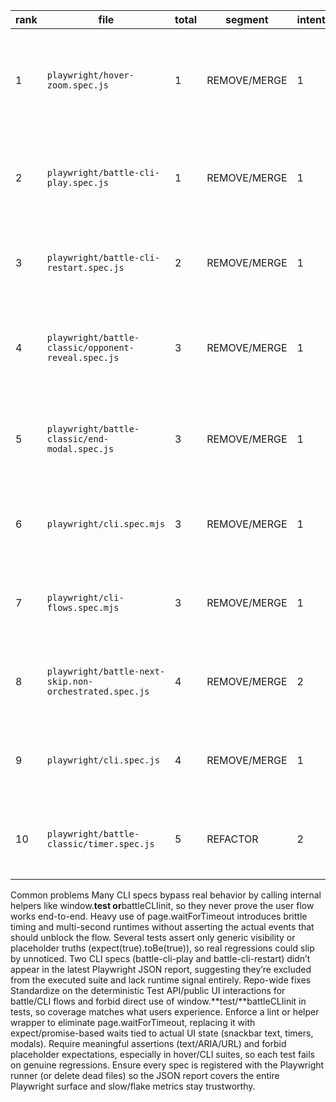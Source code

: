 | rank | file                                                   | total | segment      | intent | relevance | assertion | robustness | cost | duration(ms) | retries | quick_fix                                                                                                                                                                                                                                                                 |
| ---- | ------------------------------------------------------ | ----- | ------------ | ------ | --------- | --------- | ---------- | ---- | ------------ | ------- | ------------------------------------------------------------------------------------------------------------------------------------------------------------------------------------------------------------------------------------------------------------------------- |
| 1    | `playwright/hover-zoom.spec.js`                        | 1     | REMOVE/MERGE | 1      | 0         | 0         | 0          | 0    | 551          | 0       | Relies on `waitForTimeout` sleeps and even `expect(true).toBe(true)` fallbacks, so the zoom never has to work; wait on `data-enlarged`/size changes with semantic locators and drop the hard sleeps to assert real hover growth.\:codex-file-citation:codex-file-citation |
| 2    | `playwright/battle-cli-play.spec.js`                   | 1     | REMOVE/MERGE | 1      | 0         | 0         | 0          | 0    | –            | –       | Finish a round through the real UI or deterministic test API instead of calling `window.__test.handleRoundResolved`, then assert the scoreboard/snackbar text for that round.\:codex-file-citation                                                                        |
| 3    | `playwright/battle-cli-restart.spec.js`                | 2     | REMOVE/MERGE | 1      | 0         | 1         | 0          | 0    | –            | –       | End the match via supported user flows (or Test API) rather than `window.__test.handleMatchOver`, and verify the new match resets scores and hides the replay prompt.\:codex-file-citation                                                                                |
| 4    | `playwright/battle-classic/opponent-reveal.spec.js`    | 3     | REMOVE/MERGE | 1      | 1         | 1         | 0          | 0    | 2037         | 0       | Replace layered `waitForTimeout` delays with waits on snackbar/score state and prune overlapping scenarios so each case validates a distinct user-visible opponent reveal path.\:codex-file-citation:codex-file-citation                                                  |
| 5    | `playwright/battle-classic/end-modal.spec.js`          | 3     | REMOVE/MERGE | 1      | 1         | 1         | 0          | 0    | 1751         | 0       | Stop sleeping for seconds after match end; instead await the modal/end-game promise and assert the replay dialog content and actions rather than generic body/header visibility.\:codex-file-citation:codex-file-citation                                                 |
| 6    | `playwright/cli.spec.mjs`                              | 3     | REMOVE/MERGE | 1      | 0         | 1         | 1          | 0    | 230          | 0       | Exercise countdown/focus through public controls instead of mutating DOM or relying on `__battleCLIinit` fallbacks so regressions surface through user behavior.\:codex-file-citation                                                                                     |
| 7    | `playwright/cli-flows.spec.mjs`                        | 3     | REMOVE/MERGE | 1      | 0         | 1         | 1          | 0    | 226          | 0       | Expand keyboard flow checks to expect concrete UI effects (help text, quit modal, verbose output) instead of merely verifying `#cli-root` stays visible after each key press.\:codex-file-citation                                                                        |
| 8    | `playwright/battle-next-skip.non-orchestrated.spec.js` | 4     | REMOVE/MERGE | 2      | 0         | 1         | 1          | 0    | 662          | 0       | Recreate cooldown skipping through the normal orchestrated flow and public events rather than injecting event targets and enabling the Next button manually.\:codex-file-citation                                                                                         |
| 9    | `playwright/cli.spec.js`                               | 4     | REMOVE/MERGE | 1      | 0         | 1         | 2          | 0    | 573          | 0       | Drive countdown/focus with accessible UI interactions rather than invoking `window.__battleCLIinit` helpers so failures reflect user-visible regressions.\:codex-file-citation                                                                                            |
| 10   | `playwright/battle-classic/timer.spec.js`              | 5     | REFACTOR     | 2      | 1         | 1         | 0          | 1    | 449          | 0       | Swap the two `waitForTimeout` polls for expectations tied to the countdown element or test API hooks so the timer is asserted deterministically without idle delays.\:codex-file-citation                                                                                 |

Common problems
Many CLI specs bypass real behavior by calling internal helpers like window.**test or**battleCLIinit, so they never prove the user flow works end-to-end.
Heavy use of page.waitForTimeout introduces brittle timing and multi-second runtimes without asserting the actual events that should unblock the flow.
Several tests assert only generic visibility or placeholder truths (expect(true).toBe(true)), so real regressions could slip by unnoticed.
Two CLI specs (battle-cli-play and battle-cli-restart) didn’t appear in the latest Playwright JSON report, suggesting they’re excluded from the executed suite and lack runtime signal entirely.
Repo-wide fixes
Standardize on the deterministic Test API/public UI interactions for battle/CLI flows and forbid direct use of window.**test/**battleCLIinit in tests, so coverage matches what users experience.
Enforce a lint or helper wrapper to eliminate page.waitForTimeout, replacing it with expect/promise-based waits tied to actual UI state (snackbar text, timers, modals).
Require meaningful assertions (text/ARIA/URL) and forbid placeholder expectations, especially in hover/CLI suites, so each test fails on genuine regressions.
Ensure every spec is registered with the Playwright runner (or delete dead files) so the JSON report covers the entire Playwright surface and slow/flake metrics stay trustworthy.
